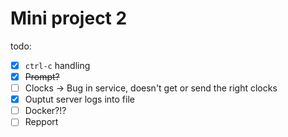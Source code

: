 # Mini project 2

todo:

- [x] `ctrl-c` handling
- [x] ~~Prompt?~~
- [ ] Clocks -> Bug in service, doesn't get or send the right clocks
- [x] Ouptut server logs into file
- [ ] Docker?!?
- [ ] Repport
